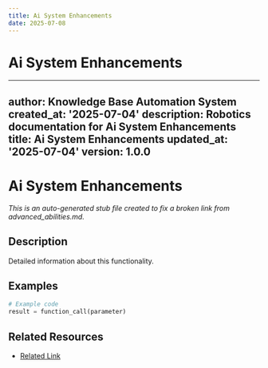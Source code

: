 ```yaml
---
title: Ai System Enhancements
date: 2025-07-08
---
```


# Ai System Enhancements

---
author: Knowledge Base Automation System
created_at: '2025-07-04'
description: Robotics documentation for Ai System Enhancements
title: Ai System Enhancements
updated_at: '2025-07-04'
version: 1.0.0
---

# Ai System Enhancements

*This is an auto-generated stub file created to fix a broken link from advanced_abilities.md.*

## Description

Detailed information about this functionality.

## Examples

```python
# Example code
result = function_call(parameter)
```

## Related Resources

- [Related Link](./related_resource.md)
